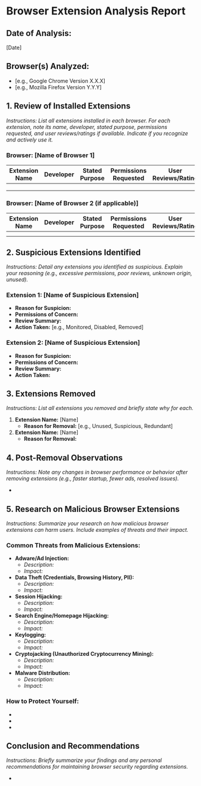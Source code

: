 # Browser Extension Analysis Report

## Date of Analysis:
[Date]

## Browser(s) Analyzed:
- [e.g., Google Chrome Version X.X.X]
- [e.g., Mozilla Firefox Version Y.Y.Y]

## 1. Review of Installed Extensions

*Instructions: List all extensions installed in each browser. For each extension, note its name, developer, stated purpose, permissions requested, and user reviews/ratings if available. Indicate if you recognize and actively use it.*

### Browser: [Name of Browser 1]

| Extension Name | Developer | Stated Purpose | Permissions Requested | User Reviews/Rating | Recognized & Used? | Suspicious? (Yes/No/Unsure) |
|----------------|-----------|----------------|-----------------------|---------------------|--------------------|-----------------------------|
|                |           |                |                       |                     |                    |                             |
|                |           |                |                       |                     |                    |                             |
|                |           |                |                       |                     |                    |                             |

### Browser: [Name of Browser 2 (if applicable)]

| Extension Name | Developer | Stated Purpose | Permissions Requested | User Reviews/Rating | Recognized & Used? | Suspicious? (Yes/No/Unsure) |
|----------------|-----------|----------------|-----------------------|---------------------|--------------------|-----------------------------|
|                |           |                |                       |                     |                    |                             |
|                |           |                |                       |                     |                    |                             |

## 2. Suspicious Extensions Identified

*Instructions: Detail any extensions you identified as suspicious. Explain your reasoning (e.g., excessive permissions, poor reviews, unknown origin, unused).* 

### Extension 1: [Name of Suspicious Extension]
- **Reason for Suspicion:**
- **Permissions of Concern:**
- **Review Summary:**
- **Action Taken:** [e.g., Monitored, Disabled, Removed]

### Extension 2: [Name of Suspicious Extension]
- **Reason for Suspicion:**
- **Permissions of Concern:**
- **Review Summary:**
- **Action Taken:**

## 3. Extensions Removed

*Instructions: List all extensions you removed and briefly state why for each.* 

1.  **Extension Name:** [Name]
    *   **Reason for Removal:** [e.g., Unused, Suspicious, Redundant]
2.  **Extension Name:** [Name]
    *   **Reason for Removal:**

## 4. Post-Removal Observations

*Instructions: Note any changes in browser performance or behavior after removing extensions (e.g., faster startup, fewer ads, resolved issues).* 

- 

## 5. Research on Malicious Browser Extensions

*Instructions: Summarize your research on how malicious browser extensions can harm users. Include examples of threats and their impact.*

### Common Threats from Malicious Extensions:
- **Adware/Ad Injection:**
  - *Description:*
  - *Impact:*
- **Data Theft (Credentials, Browsing History, PII):**
  - *Description:*
  - *Impact:*
- **Session Hijacking:**
  - *Description:*
  - *Impact:*
- **Search Engine/Homepage Hijacking:**
  - *Description:*
  - *Impact:*
- **Keylogging:**
  - *Description:*
  - *Impact:*
- **Cryptojacking (Unauthorized Cryptocurrency Mining):**
  - *Description:*
  - *Impact:*
- **Malware Distribution:**
  - *Description:*
  - *Impact:*

### How to Protect Yourself:
- 
- 
- 

## Conclusion and Recommendations

*Instructions: Briefly summarize your findings and any personal recommendations for maintaining browser security regarding extensions.*

- 
